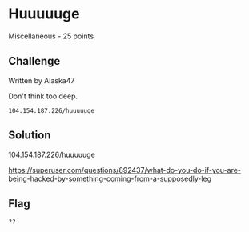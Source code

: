 # Huuuuuge
Miscellaneous - 25 points

## Challenge 

Written by Alaska47

Don't think too deep.

`104.154.187.226/huuuuuge`

## Solution

104.154.187.226/huuuuuge

https://superuser.com/questions/892437/what-do-you-do-if-you-are-being-hacked-by-something-coming-from-a-supposedly-leg

## Flag

	??
